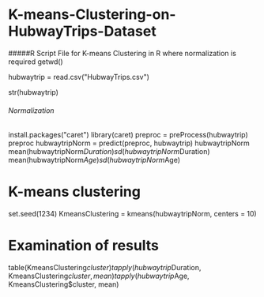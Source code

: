 # K-means-Clustering-on-HubwayTrips-Dataset

#####R Script File for K-means Clustering in R where normalization is required
getwd()

hubwaytrip = read.csv("HubwayTrips.csv")

str(hubwaytrip)


###### Normalization
install.packages("caret")
library(caret)
preproc = preProcess(hubwaytrip)
preproc
hubwaytripNorm = predict(preproc, hubwaytrip)
hubwaytripNorm
mean(hubwaytripNorm$Duration)
sd(hubwaytripNorm$Duration)
mean(hubwaytripNorm$Age)
sd(hubwaytripNorm$Age)


# K-means clustering
set.seed(1234)
KmeansClustering = kmeans(hubwaytripNorm, centers = 10)

# Examination of results
table(KmeansClustering$cluster)
tapply(hubwaytrip$Duration, KmeansClustering$cluster, mean)
tapply(hubwaytrip$Age, KmeansClustering$cluster, mean)
